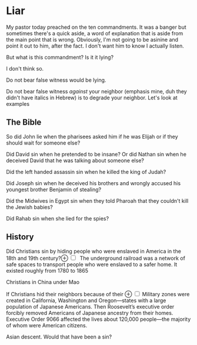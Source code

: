 # Liar

My pastor today preached on the ten commandments. It was a banger but sometimes there's a quick aside, a word of explanation that is aside from the main point that is wrong. Obviously, I'm not going to be asinine and point it out to him, after the fact. I don't want him to know I actually listen. 

But what is this commandment? Is it it lying? 

I don't think so. 

Do not bear false witness would be lying. 

Do not bear false witness *against* your neighbor (emphasis mine, duh they didn't have italics in Hebrew) is to degrade your neighbor. Let's look at examples

## The Bible 

So did John lie when the pharisees asked him if he was Elijah or if they should wait for someone else? 

Did David sin when he pretended to be insane? Or did Nathan sin when he deceived David that he was talking about someone else?

Did the left handed assassin sin when he killed the king of Judah?

Did Joseph sin when he deceived his brothers and wrongly accused his youngest brother Benjamin of stealing?

Did the Midwives in Egypt sin when they told Pharoah that they couldn't kill the Jewish babies?

Did Rahab sin when she lied for the spies?

## History

Did Christians sin by hiding people who were enslaved in America in the 18th and 19th century?<label for="mn-demo" class="margin-toggle">&#8853;</label>
<input type="checkbox" id="mn-demo" class="margin-toggle"/>
<span class="marginnote"> The underground railroad was a network of safe spaces to transport people who were enslaved to a safer home. It existed roughly from 1780 to 1865 </span> 



Christians in China under Mao 	

If Christians hid their neighbors because of their 
<label for="mn-demo" class="margin-toggle">&#8853;</label>
<input type="checkbox" id="mn-demo" class="margin-toggle"/>
<span class="marginnote">
  Military zones were created in California, Washington and Oregon—states with a large population of Japanese Americans. Then Roosevelt’s executive order forcibly removed Americans of Japanese ancestry from their homes. Executive Order 9066 affected the lives about 120,000 people—the majority of whom were American citizens.</span>

Asian descent. Would that have been a sin?



